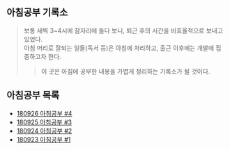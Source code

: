 ## 아침공부 기록소
>보통 새벽 3~4시에 잠자리에 들다 보니, 퇴근 후의 시간을 비효율적으로 보내고 있었다.  
>아침 머리로 잘되는 일들(독서 등)은 아침에 처리하고, 출근 이후에는 개발에 집중하고자 한다.  
>>이 곳은 아침에 공부한 내용을 가볍게 정리하는 기록소가 될 것이다. 

## 아침공부 목록
- [180926 아침공부 #4](https://github.com/Integerous/TIL/blob/master/Early-Bird/18-09-26.md)
- [180925 아침공부 #3](https://github.com/Integerous/TIL/blob/master/Early-Bird/18-09-25.md)
- [180924 아침공부 #2](https://github.com/Integerous/TIL/blob/master/Early-Bird/18-09-24.md)
- [180923 아침공부 #1](https://github.com/Integerous/TIL/blob/master/Early-Bird/18-09-23.md)

